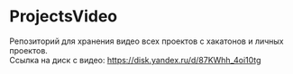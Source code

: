 # ProjectsVideo
Репозиторий для хранения видео всех проектов с хакатонов и личных проектов.               
Ссылка на диск с видео: https://disk.yandex.ru/d/87KWhh_4oi10tg
